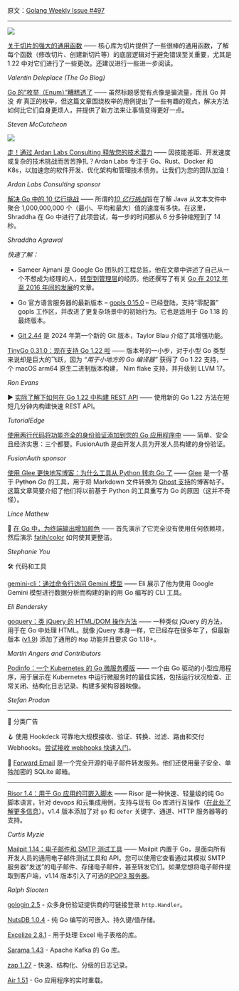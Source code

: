 原文：[Golang Weekly Issue #497](https://golangweekly.com/issues/497)

---

[![](https://res.cloudinary.com/cpress/image/upload/w_1280,e_sharpen:60,q_auto/l7teswvwc8wjknycbimx.jpg)](https://golangweekly.com/link/151790/web)  
  

[关于切片的强大的通用函数](https://golangweekly.com/link/151790/web "go.dev") —— 核心库为切片提供了一些很棒的通用函数，了解每个函数（修改切片、创建新切片等）的底层逻辑对于避免错误至关重要，尤其是 1.22 中对它们进行了一些更改。还建议进行一些进一步阅读。

_Valentin Deleplace (The Go Blog)_ 


[Go 的“枚举（Enum）”糟糕透了](https://golangweekly.com/link/151791/web "www.zarl.dev") —— 虽然标题感觉有点像是骗流量，而且 Go 并没 _有_ 真正的枚举，但这篇文章围绕枚举的用例提出了一些有趣的观点，解决方法如何比它们自身更烦人，并提供了新方法来让事情变得更好一点。

_Steven McCutcheon_ 


[![](https://copm.s3.amazonaws.com/1ea6f5f1.png)](https://golangweekly.com/link/151789/web) 

[走！通过 Ardan Labs Consulting 释放您的技术潜力](https://golangweekly.com/link/151789/web "www.ardanlabs.com") —— 因技能差距、开发速度或复杂的技术挑战而苦苦挣扎？Ardan Labs 专注于 Go、Rust、Docker 和 K8s，以加速您的软件开发、优化架构和管理技术债务。让我们为您的团队加油！

_Ardan Labs Consulting sponsor_


[解决 Go 中的 10 亿行挑战](https://golangweekly.com/link/151792/web "www.bytesizego.com") —— 所谓的[_10 亿行挑战_](https://golangweekly.com/link/151793/web)旨在了解 Java 从文本文件中聚合 1,000,000,000 个（最小、平均和最大）值的速度有多快。在这里，Shraddha 在 Go 中进行了此项尝试，每一步的时间都从 6 分多钟缩短到了 14 秒。

_Shraddha Agrawal_ 


_快速了解：_

  * Sameer Ajmani 是 Google Go 团队的工程总监，他在文章中讲述了自己从一个不想成为经理的人，[转型到管理层](https://golangweekly.com/link/151794/web)的经历。他还撰写了有关 [Go 在 2012 年至 2016 年间的发展](https://golangweekly.com/link/151795/web)的文章。

  * Go 官方语言服务器的最新版本 – [gopls 0.15.0](https://golangweekly.com/link/151796/web) – 已经登陆，支持“零配置” gopls 工作区，并改进了更复杂场景中的初始行为。它也是适用于 Go 1.18 的最终版本。

  * [Git 2.44](https://golangweekly.com/link/151797/web) 是 2024 年第一个新的 Git 版本，Taylor Blau 介绍了其增强功能。
  

[TinyGo 0.31.0：现在支持 Go 1.22 啦](https://golangweekly.com/link/151798/web "github.com") —— 版本号的一小步，对于小型 Go 类型来说却是巨大的飞跃，因为 _“用于小地方的 Go 编译器”_ 获得了 Go 1.22 支持，一个 macOS arm64 原生二进制版本构建， Nim flake 支持，并升级到 LLVM 17。

_Ron Evans_ 


▶ [实际了解下如何在 Go 1.22 中构建 REST API](https://golangweekly.com/link/151799/web "www.youtube.com") —— 使用新的 Go 1.22 方法在短短几分钟内构建快速 REST API。

_TutorialEdge_ 


[使用两行代码将功能齐全的身份验证添加到您的 Go 应用程序中](https://golangweekly.com/link/151800/web) —— 简单、安全且经济实惠：三个都要。FusionAuth 是由开发人员为开发人员构建的身份验证。

_FusionAuth sponsor_


[使用 Glee 更快地写博客：为什么工具从 Python 转向 Go 了](https://golangweekly.com/link/151801/web "journal.hexmos.com") —— [Glee](https://golangweekly.com/link/151802/web) 是一个基于 ~~Python~~ _Go_ 的工具，用于将 Markdown 文件转换为 [Ghost 支持](https://golangweekly.com/link/151803/web)的博客帖子。这篇文章简要介绍了他们将以前基于 Python 的工具重写为 Go 的原因（这并不奇怪）。

_Lince Mathew_ 


🎨 [在 Go 中，为终端输出增加颜色](https://golangweekly.com/link/151804/web "www.dolthub.com") —— 首先演示了它完全没有使用任何依赖项，然后演示 [fatih/color](https://golangweekly.com/link/151805/web) 如何使其更整洁。

_Stephanie You_ 


🛠 代码和工具  
  
[gemini-cli：通过命令行访问 Gemini 模型](https://golangweekly.com/link/151806/web "eli.thegreenplace.net") —— Eli 展示了他为使用 Google Gemini 模型进行数据分析而构建的新的用 Go 编写的 CLI 工具。

_Eli Bendersky_ 


[goquery：类 jQuery 的 HTML/DOM 操作方法](https://golangweekly.com/link/151807/web "github.com") —— 一种类似 jQuery 的方法，用于在 Go 中处理 HTML。就像 jQuery 本身一样，它已经存在很多年了，但最新版本 ([v1.9](https://golangweekly.com/link/151808/web)) 添加了通用的 `Map` 功能并且要求 Go 1.18+。

_Martin Angers and Contributors_ 


[Podinfo：一个 Kubernetes 的 Go 微服务模版](https://golangweekly.com/link/151809/web "github.com") —— 一个由 Go 驱动的小型应用程序，用于展示在 Kubernetes 中运行微服务时的最佳实践，包括运行状况检查、正常关闭、结构化日志记录、构建多架构容器映像。

_Stefan Prodan_ 

  
---
📰 分类广告


🪝 使用 Hookdeck 可靠地大规模接收、验证、转换、过滤、路由和交付 Webhooks。[尝试接收 webhooks 快速入门](https://golangweekly.com/link/151810/web)。

📧 [Forward Email](https://golangweekly.com/link/151811/web) 是一个完全开源的电子邮件转发服务。他们还使用量子安全、单独加密的 SQLite 邮箱。
 
---  


[Risor 1.4：用于 Go 应用的可嵌入脚本](https://golangweekly.com/link/151812/web "risor.io") —— Risor 是一种快速、轻量级的纯 Go 脚本语言，针对 devops 和云集成用例，支持与现有 Go 库进行互操作（[在此处了解更多信息](https://golangweekly.com/link/151813/web)）。v1.4 版本添加了对 `go` 和 `defer` 关键字、通道、HTTP 服务器等的支持。

_Curtis Myzie_ 


[Mailpit 1.14：电子邮件和 SMTP 测试工具](https://golangweekly.com/link/151814/web "github.com") —— Mailpit 内置于 Go，是面向所有开发人员的通用电子邮件测试工具和 API。您可以使用它查看通过其模拟 SMTP 服务器“发送”的电子邮件、存储电子邮件，甚至转发它们。如果您想将电子邮件提取到客户端，v1.14 版本引入了可选的[POP3 服务器](https://golangweekly.com/link/151815/web)。


_Ralph Slooten_ 


[gologin 2.5](https://golangweekly.com/link/151816/web) - 众多身份验证提供商的可链接登录 `http.Handler`。

[NutsDB 1.0.4](https://golangweekly.com/link/151817/web) - 纯 Go 编写的可嵌入、持久键/值存储。

[Excelize 2.8.1](https://golangweekly.com/link/151808/web) - 用于处理 Excel 电子表格的库。


[Sarama 1.43](https://golangweekly.com/link/151818/web) - Apache Kafka 的 Go 库。


[zap 1.27](https://golangweekly.com/link/151819/web) - 快速、结构化、分级的日志记录。


[Air 1.51](https://golangweekly.com/link/151820/web) - Go 应用程序的实时重载。
